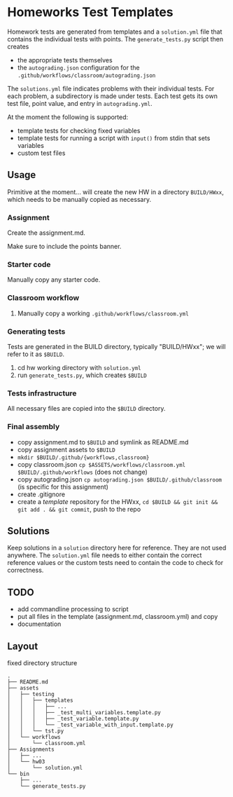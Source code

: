# Homeworks Test Templates

Homework tests are generated from templates and a `solution.yml` file
that contains the individual tests with points. The
`generate_tests.py` script then creates

- the appropriate tests themselves
- the `autograding.json` configuration for the `.github/workflows/classroom/autograding.json`

The `solutions.yml` file indicates problems with their individual
tests. For each problem, a subdirectory is made under tests. Each test
gets its own test file, point value, and entry in `autograding.yml`.

At the moment the following is supported:
- template tests for checking fixed variables
- template tests for running a script with `input()` from stdin that sets variables
- custom test files


## Usage

Primitive at the moment... will create the new HW in a directory
`BUILD/HWxx`, which needs to be manually copied as necessary.



### Assignment
Create the assignment.md.

Make sure to include the points banner.

### Starter code

Manually copy any starter code.

### Classroom workflow
1. Manually copy a working `.github/workflows/classroom.yml`


### Generating tests

Tests are generated in the BUILD directory, typically "BUILD/HWxx"; we
will refer to it as `$BUILD`.

1. cd hw working directory with `solution.yml` 
2. run `generate_tests.py`, which creates `$BUILD`


### Tests infrastructure

All necessary files are copied into the `$BUILD` directory. 

### Final assembly

- copy assignment.md to `$BUILD` and symlink as README.md
- copy assignment assets to `$BUILD`
- `mkdir $BUILD/.github/{workflows,classroom}`
- copy classroom.json `cp $ASSETS/workflows/classroom.yml $BUILD/.github/workflows` (does not change)
- copy autograding.json `cp autograding.json $BUILD/.github/classroom` (is specific for this assignment)
- create .gitignore
- create a  *template* repository for the HWxx,  `cd $BUILD && git init && git add . && git commit`, push to the repo




## Solutions

Keep solutions in a `solution` directory here for reference. They are
not used anywhere. The `solution.yml` file needs to either contain the
correct reference values or the custom tests need to contain the code
to check for correctness.



## TODO
- add commandline processing to script
- put all files in the template (assignment.md, classroom.yml) and copy
- documentation


## Layout

fixed directory structure

```
.
├── README.md
├── assets
│   ├── testing
│   │   ├── templates
│   │   │   ├── ...
│   │   │   ├── _test_multi_variables.template.py
│   │   │   ├── _test_variable.template.py
│   │   │   └── _test_variable_with_input.template.py
│   │   └── tst.py
│   └── workflows
│       └── classroom.yml
├── Assignments
│   ├── ...
│   └── hw03
│       └── solution.yml
└── bin
    ├── ...
    └── generate_tests.py
```